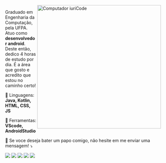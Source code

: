 <img src="https://raw.githubusercontent.com/MicaelliMedeiros/micaellimedeiros/master/image/computer-illustration.png" min-width="400px" max-width="400px" width="400px" align="right" alt="Computador iuriCode">

<p align="left"> 
  Graduado em Engenharia da Computação, pela UFPA. Atuo como <strong>desenvolvedor android</strong>.<br>
  Deste então, dedico 4 horas de estudo por dia. É a área que gosto e acredito que estou no caminho certo!

<p align="left">
  🦄 Linguagens: <strong>Java, Kotlin, HTML, CSS, JS</strong>
</p>

<p align="left">
  💼 Ferramentas: <strong>VScode, AndroidStudio</strong>
</p>

<p align="left">
  💌 Se voce deseja bater um papo comigo, não hesite em me enviar uma mensagem! ⤵️
</p>

<p align="left">
  <a href="https://mail.google.com/mail/u/0/?fs=1&to=jeremiaskalebe@gmail.com&tf=cm" target="_blank" alt="Gmail">
  <img src="https://img.shields.io/badge/-Gmail-FF0000?style=flat-square&labelColor=FF0000&logo=gmail&logoColor=white&link=https://mail.google.com/mail/u/0/?fs=1&to=jeremiaskalebe@gmail.com&tf=cm" /></a>

  <a href="https://www.linkedin.com/in/jeremias-kalebe-cunha-estumano-5990b621b/" target="_blank" alt="Linkedin">
  <img src="https://img.shields.io/badge/-Linkedin-0e76a8?style=flat-square&logo=Linkedin&logoColor=white&link=https://www.linkedin.com/in/jeremias-kalebe-cunha-estumano-5990b621b/" /></a>

  <a href="https://api.whatsapp.com/send/?phone=5594992727306&text&app_absent=0" target="_blank" alt="WhatsApp">
  <img src="https://img.shields.io/badge/-WhatsApp-25d366?style=flat-square&labelColor=25d366&logo=whatsapp&logoColor=white&link=https://api.whatsapp.com/send/?phone=5594992727306&text&app_absent=0"/></a>

  <a href="#" alt="Facebook">
  <img src="https://img.shields.io/badge/-Facebook-3b5998?style=flat-square&labelColor=3b5998&logo=facebook&logoColor=white&link=LINK-DO-SEU-FACEBOOK"/></a>

  <a href="https://www.instagram.com/kalebe317/" target="_blank" alt="Instagram">
  <img src="https://img.shields.io/badge/-Instagram-DF0174?style=flat-square&labelColor=DF0174&logo=instagram&logoColor=white&link=https://www.instagram.com/kalebe317/"/></a>
</p>  
